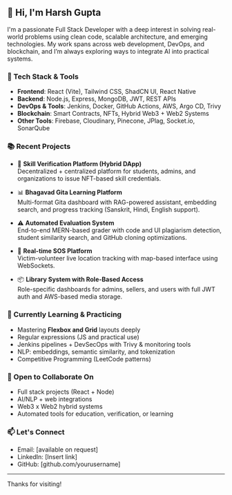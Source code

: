 ## 👋 Hi, I'm Harsh Gupta

I'm a passionate Full Stack Developer with a deep interest in solving real-world problems using clean code, scalable architecture, and emerging technologies. My work spans across web development, DevOps, and blockchain, and I’m always exploring ways to integrate AI into practical systems.

### 🚀 Tech Stack & Tools

- **Frontend**: React (Vite), Tailwind CSS, ShadCN UI, React Native
- **Backend**: Node.js, Express, MongoDB, JWT, REST APIs
- **DevOps & Tools**: Jenkins, Docker, GitHub Actions, AWS, Argo CD, Trivy
- **Blockchain**: Smart Contracts, NFTs, Hybrid Web3 + Web2 Systems
- **Other Tools**: Firebase, Cloudinary, Pinecone, JPlag, Socket.io, SonarQube

### 📚 Recent Projects

- 🔐 **Skill Verification Platform (Hybrid DApp)**  
  Decentralized + centralized platform for students, admins, and organizations to issue NFT-based skill credentials.

- 📊 **Bhagavad Gita Learning Platform**  
  Multi-format Gita dashboard with RAG-powered assistant, embedding search, and progress tracking (Sanskrit, Hindi, English support).

- ⚠️ **Automated Evaluation System**  
  End-to-end MERN-based grader with code and UI plagiarism detection, student similarity search, and GitHub cloning optimizations.

- 🧭 **Real-time SOS Platform**  
  Victim-volunteer live location tracking with map-based interface using WebSockets.

- 📦 **Library System with Role-Based Access**  
  Role-specific dashboards for admins, sellers, and users with full JWT auth and AWS-based media storage.

### 🧠 Currently Learning & Practicing

- Mastering **Flexbox and Grid** layouts deeply
- Regular expressions (JS and practical use)
- Jenkins pipelines + DevSecOps with Trivy & monitoring tools
- NLP: embeddings, semantic similarity, and tokenization
- Competitive Programming (LeetCode patterns)

### 🤝 Open to Collaborate On

- Full stack projects (React + Node)
- AI/NLP + web integrations
- Web3 x Web2 hybrid systems
- Automated tools for education, verification, or learning

### 📫 Let's Connect

- Email: [available on request]
- LinkedIn: [Insert link]
- GitHub: [github.com/yourusername]

---

Thanks for visiting!
